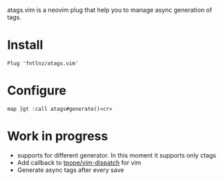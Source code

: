 atags.vim is a neovim plug that help you to manage async generation of tags.

# Install 

```vim
Plug 'fntlnz/atags.vim'
```

# Configure

```vim
map ]gt :call atags#generate()<cr>
```

# Work in progress

* supports for different generator. In this moment it supports only ctags
* Add callback to [tpope/vim-dispatch](https://gituhb.com/tpope/vim-dispatch) for vim
* Generate async tags after every save
